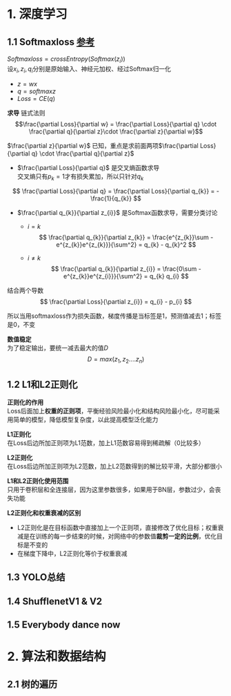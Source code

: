 # 1. 深度学习

## 1.1 Softmaxloss [参考](https://www.zhihu.com/search?type=content&q=softmax%E6%8E%A8%E5%AF%BC)

$Softmaxloss = crossEntropy(Softmax(z_{i}))$   
设$x_{i}, z_{i}, q_{i}$分别是原始输入、神经元加权、经过Softmax归一化

- $z = wx$
- $q = softmaxz$
- $Loss = CE(q)$

**求导**  链式法则
$$\frac{\partial Loss}{\partial w} = \frac{\partial Loss}{\partial q} \cdot \frac{\partial q}{\partial z}\cdot \frac{\partial z}{\partial w}$$

$\frac{\partial z}{\partial w}$ 已知，重点是求前面两项$\frac{\partial Loss}{\partial q} \cdot \frac{\partial q}{\partial z}$

- $\frac{\partial Loss}{\partial q}$ 是交叉熵函数求导  
交叉熵只有$p_{k}=1$才有损失累加，所以只针对$q_{k}$

$$
\frac{\partial Loss}{\partial q} = \frac{\partial Loss}{\partial q_{k}} = -\frac{1}{q_{k}}
$$

- $\frac{\partial q_{k}}{\partial z_{i}}$ 是Softmax函数求导，需要分类讨论
  - $i = k$
    $$
    \frac{\partial q_{k}}{\partial z_{k}} = \frac{e^{z_{k}}\sum - e^{z_{k}}e^{z_{k}}}{\sum^2} = q_{k} - q_{k}^2
    $$
  
  - $i \neq k$
    $$
    \frac{\partial q_{k}}{\partial z_{i}} = \frac{0\sum - e^{z_{k}}e^{z_{i}}}{\sum^2} = q_{k} q_{i}
    $$

结合两个导数
$$
\frac{\partial Loss}{\partial z_{i}} = q_{i} - p_{i}
$$

所以当用softmaxloss作为损失函数，梯度传播是当标签是1，预测值减去1；标签是0，不变

**数值稳定**  
为了稳定输出，要统一减去最大的值$D$
$$
D = max(z_{1},z_{2}....z_{n})
$$

## 1.2 L1和L2正则化

**正则化的作用**  
Loss后面加上**权重的正则项**，平衡经验风险最小化和结构风险最小化，尽可能采用简单的模型，降低模型复杂度，以此提高模型泛化能力

**L1正则化**  
在Loss后边所加正则项为L1范数，加上L1范数容易得到稀疏解（0比较多）

**L2正则化**  
在Loss后边所加正则项为L2范数，加上L2范数得到的解比较平滑，大部分都很小

**L1和L2正则化使用范围**  
只用于卷积层和全连接层，因为这里参数很多，如果用于BN层，参数过少，会丧失功能

**L2正则化和权重衰减的区别**
- L2正则化是在目标函数中直接加上一个正则项，直接修改了优化目标；权重衰减是在训练的每一步结束的时候，对网络中的参数值**裁剪一定的比例**，优化目标是不变的
- 在梯度下降中，L2正则化等价于权重衰减

## 1.3 YOLO总结

## 1.4 ShufflenetV1 & V2

## 1.5 Everybody dance now

# 2. 算法和数据结构

## 2.1 树的遍历

